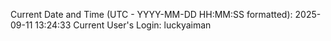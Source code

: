 Current Date and Time (UTC - YYYY-MM-DD HH:MM:SS formatted): 2025-09-11 13:24:33
Current User's Login: luckyaiman
